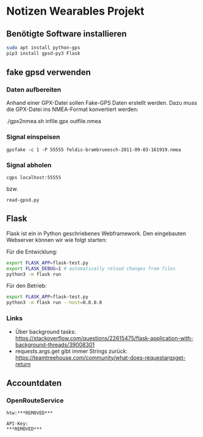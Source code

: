 # Notizen Wearables Projekt

## Benötigte Software installieren

```bash
sudo apt install python-gps
pip3 install gpsd-py3 Flask
```

## fake gpsd verwenden

### Daten aufbereiten

Anhand einer GPX-Datei sollen Fake-GPS Daten erstellt werden. Dazu muss die GPX-Datei ins NMEA-Format konvertiert werden:

   ./gpx2nmea.sh infile.gpx outfile.nmea 

### Signal einspeisen

    gpsfake -c 1 -P 55555 feldis-brambrueesch-2011-09-03-161919.nmea

### Signal abholen

    cgps localhost:55555

bzw.

    read-gpsd.py
   

## Flask

Flask ist ein in Python geschriebenes Webframework. Den eingebauten Webserver können wir wie folgt starten:

Für die Entwicklung:


```bash
export FLASK_APP=flask-test.py
export FLASK_DEBUG=1 # automatically reload changes from files
python3 -m flask run
```

Für den Betrieb:


```bash
export FLASK_APP=flask-test.py
python3 -m flask run --host=0.0.0.0
```

### Links

- Über background tasks: https://stackoverflow.com/questions/22615475/flask-application-with-background-threads/39008301
- requests.args.get gibt immer Strings zurück: https://teamtreehouse.com/community/what-does-requestargsget-return

## Accountdaten

### OpenRouteService

```
htw:***REMOVED***

API-Key:
***REMOVED***
```

